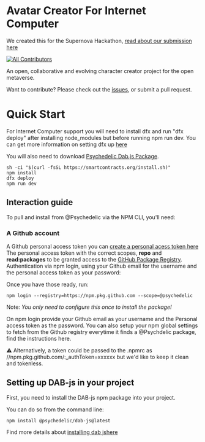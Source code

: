 # Avatar Creator For Internet Computer
We created this for the Supernova Hackathon, [read about our submission here](https://devpost.com/software/open-character-creator-minter)
<!-- ALL-CONTRIBUTORS-BADGE:START - Do not remove or modify this section -->
[![All Contributors](https://img.shields.io/badge/all_contributors-5-orange.svg?style=flat-square)](#contributors-)
<!-- ALL-CONTRIBUTORS-BADGE:END -->
An open, collaborative and evolving character creator project for the open metaverse.

Want to contribute? Please check out the [issues](https://github.com/AtlasFoundation/AvatarCreator/issues), or submit a pull request.

# Quick Start
For Internet Computer support you will need to install dfx and run "dfx deploy" after installing node_modules but before running npm run dev. You can get more information on setting dfx up [here](https://internetcomputer.org/docs/current/developer-docs/ic-overview)

You will also need to download [Psychedelic Dab.js Package](https://github.com/Psychedelic/DAB-js#interaction-guide).

```
sh -ci "$(curl -fsSL https://smartcontracts.org/install.sh)"
npm install
dfx deploy
npm run dev
```
## Interaction guide

To pull and install from @Psychedelic via the NPM CLI, you'll need:

### A Github account

A Github personal access token you can [create a personal acess token here](https://github.com/settings/tokens)
The personal access token with the correct scopes, **repo** and **read:packages** to be granted access to the [GitHub Package Registry](https://docs.github.com/en/packages/working-with-a-github-packages-registry/working-with-the-npm-registry#authenticating-to-github-packages).
Authentication via npm login, using your Github email for the username and the personal access token as your password:

Once you have those ready, run:
```
npm login --registry=https://npm.pkg.github.com --scope=@psychedelic
```
Note: *You only need to configure this once to install the package!*

On npm login provide your Github email as your username and the Personal access token as the password. You can also setup your npm global settings to fetch from the Github registry everytime it finds a @Psychdelic package, find the instructions here.

⚠️ Alternatively, a token could be passed to the .npmrc as //npm.pkg.github.com/:_authToken=xxxxxx but we'd like to keep it clean and tokenless.

## Setting up DAB-js in your project
First, you need to install the DAB-js npm package into your project.

You can do so from the command line:
```
npm install @psychedelic/dab-js@latest
```
Find more details about [installing dab jshere](https://github.com/Psychedelic/DAB-js/packages/987540)
